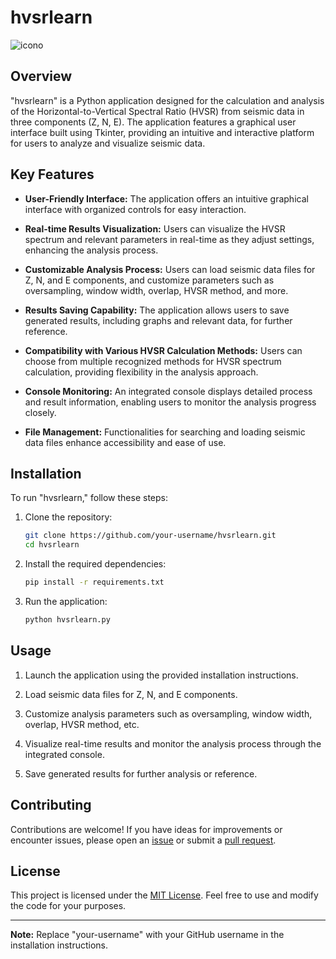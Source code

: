 # hvsrlearn
![icono](https://github.com/JoseMariaGarciaMarquez/hvsrlearn/assets/30852961/4e47c871-a680-43f7-88ba-3e3525a29638)


## Overview

"hvsrlearn" is a Python application designed for the calculation and analysis of the Horizontal-to-Vertical Spectral Ratio (HVSR) from seismic data in three components (Z, N, E). The application features a graphical user interface built using Tkinter, providing an intuitive and interactive platform for users to analyze and visualize seismic data.

## Key Features

- **User-Friendly Interface:** The application offers an intuitive graphical interface with organized controls for easy interaction.

- **Real-time Results Visualization:** Users can visualize the HVSR spectrum and relevant parameters in real-time as they adjust settings, enhancing the analysis process.

- **Customizable Analysis Process:** Users can load seismic data files for Z, N, and E components, and customize parameters such as oversampling, window width, overlap, HVSR method, and more.

- **Results Saving Capability:** The application allows users to save generated results, including graphs and relevant data, for further reference.

- **Compatibility with Various HVSR Calculation Methods:** Users can choose from multiple recognized methods for HVSR spectrum calculation, providing flexibility in the analysis approach.

- **Console Monitoring:** An integrated console displays detailed process and result information, enabling users to monitor the analysis progress closely.

- **File Management:** Functionalities for searching and loading seismic data files enhance accessibility and ease of use.

## Installation

To run "hvsrlearn," follow these steps:

1. Clone the repository:

    ```bash
    git clone https://github.com/your-username/hvsrlearn.git
    cd hvsrlearn
    ```

2. Install the required dependencies:

    ```bash
    pip install -r requirements.txt
    ```

3. Run the application:

    ```bash
    python hvsrlearn.py
    ```

## Usage

1. Launch the application using the provided installation instructions.

2. Load seismic data files for Z, N, and E components.

3. Customize analysis parameters such as oversampling, window width, overlap, HVSR method, etc.

4. Visualize real-time results and monitor the analysis process through the integrated console.

5. Save generated results for further analysis or reference.

## Contributing

Contributions are welcome! If you have ideas for improvements or encounter issues, please open an [issue](https://github.com/your-username/hvsrlearn/issues) or submit a [pull request](https://github.com/your-username/hvsrlearn/pulls).

## License

This project is licensed under the [MIT License](LICENSE). Feel free to use and modify the code for your purposes.

---

**Note:** Replace "your-username" with your GitHub username in the installation instructions.

